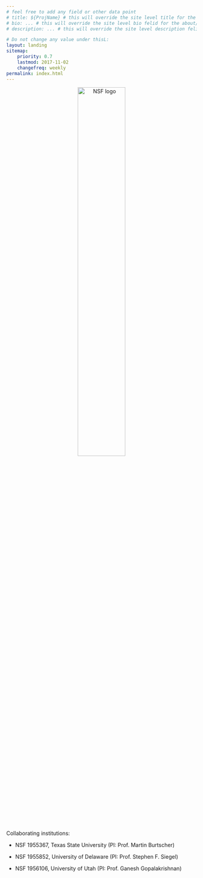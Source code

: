 ```yaml
---
# feel free to add any field or other data point
# title: ${ProjName} # this will override the site level title for the about/landing page
# bio: ... # this will override the site level bio felid for the about/landing page
# description: ... # this will override the site level description felid for the about/landing page

# Do not change any value under thisL:
layout: landing
sitemap:
    priority: 0.7
    lastmod: 2017-11-02
    changefreq: weekly
permalink: index.html
---
```


<center>
    <img src="https://nsf.gov/images/logos/NSF_4-Color_bitmap_Logo.png" width="50%" alt="NSF logo"/>
</center>


Collaborating institutions:

* NSF 1955367, Texas State University (PI: Prof. Martin Burtscher)

* NSF 1955852, University of Delaware (PI: Prof. Stephen F. Siegel)

* NSF 1956106, University of Utah (PI: Prof. Ganesh Gopalakrishnan)



